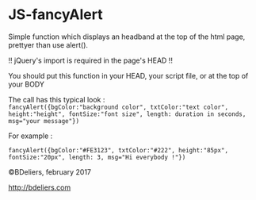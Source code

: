 # JS-fancyAlert
Simple function which displays an headband at the top of the html page, prettyer than use alert(). 

!! jQuery's import is required in the page's HEAD !!

You should put this function in your HEAD, your script file, or at the top of your BODY

The call has this typical look :  
``fancyAlert({bgColor:"background color", txtColor:"text color", height:"height", fontSize:"font size", length: duration in seconds, msg="your message"})``

For example :

``fancyAlert({bgColor:"#FE3123", txtColor:"#222", height:"85px", fontSize:"20px", length: 3, msg="Hi everybody !"})``

©BDeliers, february 2017

http://bdeliers.com	
